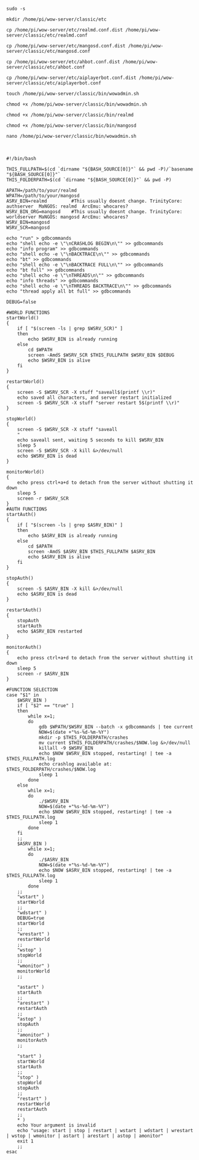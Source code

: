 <code>sudo -s</code>
<p></p>
<code>mkdir /home/pi/wow-server/classic/etc</code>
<p></p>
<code>cp /home/pi/wow-server/etc/realmd.conf.dist /home/pi/wow-server/classic/etc/realmd.conf</code>
<p></p>
<code>cp /home/pi/wow-server/etc/mangosd.conf.dist /home/pi/wow-server/classic/etc/mangosd.conf</code>
<p></p>
<code>cp /home/pi/wow-server/etc/ahbot.conf.dist /home/pi/wow-server/classic/etc/ahbot.conf</code>
<p></p>
<code>cp /home/pi/wow-server/etc/aiplayerbot.conf.dist /home/pi/wow-server/classic/etc/aiplayerbot.conf</code>
<p></p>
<code>touch /home/pi/wow-server/classic/bin/wowadmin.sh</code>
<p></p>
<code>chmod +x /home/pi/wow-server/classic/bin/wowadmin.sh</code>
<p></p>
<code>chmod +x /home/pi/wow-server/classic/bin/realmd</code>
<p></p>
<code>chmod +x /home/pi/wow-server/classic/bin/mangosd</code>
<p></p>
<code>nano /home/pi/wow-server/classic/bin/wowadmin.sh</code>
<p></p>
<p></p>
<br>

```
#!/bin/bash

THIS_FULLPATH=$(cd `dirname "${BASH_SOURCE[0]}"` && pwd -P)/`basename "${BASH_SOURCE[0]}"`
THIS_FOLDERPATH=$(cd `dirname "${BASH_SOURCE[0]}"` && pwd -P)

APATH=/path/to/your/realmd
WPATH=/path/to/your/mangosd
ASRV_BIN=realmd         #This usually doesnt change. TrinityCore: authserver  MaNGOS: realmd  ArcEmu: whocares?
WSRV_BIN_ORG=mangosd    #This usually doesnt change. TrinityCore: worldserver MaNGOS: mangosd ArcEmu: whocares?
WSRV_BIN=mangosd
WSRV_SCR=mangosd

echo "run" > gdbcommands
echo "shell echo -e \"\nCRASHLOG BEGIN\n\"" >> gdbcommands
echo "info program" >> gdbcommands
echo "shell echo -e \"\nBACKTRACE\n\"" >> gdbcommands
echo "bt" >> gdbcommands
echo "shell echo -e \"\nBACKTRACE FULL\n\"" >> gdbcommands
echo "bt full" >> gdbcommands
echo "shell echo -e \"\nTHREADS\n\"" >> gdbcommands
echo "info threads" >> gdbcommands
echo "shell echo -e \"\nTHREADS BACKTRACE\n\"" >> gdbcommands
echo "thread apply all bt full" >> gdbcommands

DEBUG=false

#WORLD FUNCTIONS
startWorld()
{
    if [ "$(screen -ls | grep $WSRV_SCR)" ]
    then
        echo $WSRV_BIN is already running
    else
        cd $WPATH
        screen -AmdS $WSRV_SCR $THIS_FULLPATH $WSRV_BIN $DEBUG
        echo $WSRV_BIN is alive
    fi
}

restartWorld()
{
    screen -S $WSRV_SCR -X stuff "saveall$(printf \\r)"
    echo saved all characters, and server restart initialized
    screen -S $WSRV_SCR -X stuff "server restart 5$(printf \\r)"
}

stopWorld()
{
    screen -S $WSRV_SCR -X stuff "saveall
    "
    echo saveall sent, waiting 5 seconds to kill $WSRV_BIN
    sleep 5
    screen -S $WSRV_SCR -X kill &>/dev/null
    echo $WSRV_BIN is dead
}

monitorWorld()
{
    echo press ctrl+a+d to detach from the server without shutting it down
    sleep 5
    screen -r $WSRV_SCR
}
#AUTH FUNCTIONS
startAuth()
{
    if [ "$(screen -ls | grep $ASRV_BIN)" ]
    then
        echo $ASRV_BIN is already running
    else
        cd $APATH
        screen -AmdS $ASRV_BIN $THIS_FULLPATH $ASRV_BIN
        echo $ASRV_BIN is alive
    fi
}

stopAuth()
{
    screen -S $ASRV_BIN -X kill &>/dev/null
    echo $ASRV_BIN is dead
}

restartAuth()
{
    stopAuth
    startAuth
    echo $ASRV_BIN restarted
}

monitorAuth()
{
    echo press ctrl+a+d to detach from the server without shutting it down
    sleep 5
    screen -r $ASRV_BIN
}

#FUNCTION SELECTION
case "$1" in
    $WSRV_BIN )
    if [ "$2" == "true" ]
    then
        while x=1;
        do
            gdb $WPATH/$WSRV_BIN --batch -x gdbcommands | tee current
            NOW=$(date +"%s-%d-%m-%Y")
            mkdir -p $THIS_FOLDERPATH/crashes
            mv current $THIS_FOLDERPATH/crashes/$NOW.log &>/dev/null
            killall -9 $WSRV_BIN
            echo $NOW $WSRV_BIN stopped, restarting! | tee -a $THIS_FULLPATH.log
            echo crashlog available at: $THIS_FOLDERPATH/crashes/$NOW.log
            sleep 1
        done
    else
        while x=1;
        do
            ./$WSRV_BIN
            NOW=$(date +"%s-%d-%m-%Y")
            echo $NOW $WSRV_BIN stopped, restarting! | tee -a $THIS_FULLPATH.log
            sleep 1
        done
    fi
    ;;
    $ASRV_BIN )
        while x=1;
        do
            ./$ASRV_BIN
            NOW=$(date +"%s-%d-%m-%Y")
            echo $NOW $ASRV_BIN stopped, restarting! | tee -a $THIS_FULLPATH.log
            sleep 1
        done
    ;;
    "wstart" )
    startWorld
    ;;
    "wdstart" )
    DEBUG=true
    startWorld
    ;;
    "wrestart" )
    restartWorld
    ;;
    "wstop" )
    stopWorld
    ;;
    "wmonitor" )
    monitorWorld
    ;;

    "astart" )
    startAuth
    ;;
    "arestart" )
    restartAuth
    ;;
    "astop" )
    stopAuth
    ;;
    "amonitor" )
    monitorAuth
    ;;
    
    "start" )
    startWorld
    startAuth
    ;;
    "stop" )
    stopWorld
    stopAuth
    ;;
    "restart" )
    restartWorld
    restartAuth
    ;;
    * )
    echo Your argument is invalid
    echo "usage: start | stop | restart | wstart | wdstart | wrestart | wstop | wmonitor | astart | arestart | astop | amonitor"
    exit 1
    ;;
esac
```
